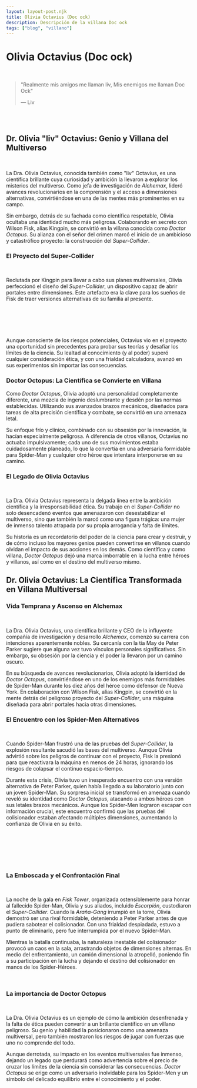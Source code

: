 ```yaml
---
layout: layout-post.njk
title: Olivia Octavius (Doc ock)
description: Descripción de la villana Doc ock
tags: ["blog", "villano"]
---
```


# Olivia Octavius (Doc ock)

<br>
<div class="container p-3 border">

> "Realmente mis amigos me llaman liv, Mis enemigos me llaman Doc Ock"
>
>  ― Liv
</div>
<br><br>

<div class="container">
 <section class="row">
   <article class= "col-lg-6">

## **Dr. Olivia "liv" Octavius: Genio y Villana del Multiverso**  
<br>

La Dra. Olivia Octavius, conocida también como "liv" Octavius, es una científica brillante cuya curiosidad y ambición la llevaron a explorar los misterios del multiverso. Como jefa de investigación de *Alchemax*, lideró avances revolucionarios en la comprensión y el acceso a dimensiones alternativas, convirtiéndose en una de las mentes más prominentes en su campo.  

Sin embargo, detrás de su fachada como científica respetable, Olivia ocultaba una identidad mucho más peligrosa. Colaborando en secreto con Wilson Fisk, alias Kingpin, se convirtió en la villana conocida como *Doctor Octopus*. Su alianza con el señor del crimen marcó el inicio de un ambicioso y catastrófico proyecto: la construcción del *Super-Collider*.  

### **El Proyecto del Super-Collider**  
<br>

Reclutada por Kingpin para llevar a cabo sus planes multiversales, Olivia perfeccionó el diseño del *Super-Collider*, un dispositivo capaz de abrir portales entre dimensiones. Este artefacto era la clave para los sueños de Fisk de traer versiones alternativas de su familia al presente.  





</article>
<article class="col-lg-6 p-3 d-none d-sm-block">
 <br><br><br>
   <img src="/img/liv1.webp" alt=""  class="img-fluid"  >
  </article>            
  </section>              
</div>
<br>

Aunque consciente de los riesgos potenciales, Octavius vio en el proyecto una oportunidad sin precedentes para probar sus teorías y desafiar los límites de la ciencia. Su lealtad al conocimiento (y al poder) superó cualquier consideración ética, y con una frialdad calculadora, avanzó en sus experimentos sin importar las consecuencias.  

### **Doctor Octopus: La Científica se Convierte en Villana**  
Como *Doctor Octopus*, Olivia adoptó una personalidad completamente diferente, una mezcla de ingenio deslumbrante y desdén por las normas establecidas. Utilizando sus avanzados brazos mecánicos, diseñados para tareas de alta precisión científica y combate, se convirtió en una amenaza letal.  

Su enfoque frío y clínico, combinado con su obsesión por la innovación, la hacían especialmente peligrosa. A diferencia de otros villanos, Octavius no actuaba impulsivamente; cada uno de sus movimientos estaba cuidadosamente planeado, lo que la convertía en una adversaria formidable para Spider-Man y cualquier otro héroe que intentara interponerse en su camino.  


### **El Legado de Olivia Octavius**  
<br>

La Dra. Olivia Octavius representa la delgada línea entre la ambición científica y la irresponsabilidad ética. Su trabajo en el *Super-Collider* no solo desencadenó eventos que amenazaron con desestabilizar el multiverso, sino que también la marcó como una figura trágica: una mujer de inmenso talento atrapada por su propia arrogancia y falta de límites.  

Su historia es un recordatorio del poder de la ciencia para crear y destruir, y de cómo incluso los mayores genios pueden convertirse en villanos cuando olvidan el impacto de sus acciones en los demás. Como científica y como villana, *Doctor Octopus* dejó una marca imborrable en la lucha entre héroes y villanos, así como en el destino del multiverso mismo.  

## **Dr. Olivia Octavius: La Científica Transformada en Villana Multiversal**  

### **Vida Temprana y Ascenso en Alchemax**  
<br>

La Dra. Olivia Octavius, una científica brillante y CEO de la influyente compañía de investigación y desarrollo *Alchemax*, comenzó su carrera con intenciones aparentemente nobles. Su cercanía con la tía May de Peter Parker sugiere que alguna vez tuvo vínculos personales significativos. Sin embargo, su obsesión por la ciencia y el poder la llevaron por un camino oscuro.  

En su búsqueda de avances revolucionarios, Olivia adoptó la identidad de *Doctor Octopus*, convirtiéndose en uno de los enemigos más formidables de Spider-Man durante los diez años del héroe como defensor de Nueva York. En colaboración con Wilson Fisk, alias Kingpin, se convirtió en la mente detrás del peligroso proyecto del *Super-Collider*, una máquina diseñada para abrir portales hacia otras dimensiones.  

### **El Encuentro con los Spider-Men Alternativos**  
<br>

Cuando Spider-Man frustró una de las pruebas del *Super-Collider*, la explosión resultante sacudió las bases del multiverso. Aunque Olivia advirtió sobre los peligros de continuar con el proyecto, Fisk la presionó para que reactivara la máquina en menos de 24 horas, ignorando los riesgos de colapsar el continuo espacio-tiempo.  

Durante esta crisis, Olivia tuvo un inesperado encuentro con una versión alternativa de Peter Parker, quien había llegado a su laboratorio junto con un joven Spider-Man. Su sorpresa inicial se transformó en amenaza cuando reveló su identidad como *Doctor Octopus*, atacando a ambos héroes con sus letales brazos mecánicos. Aunque los Spider-Men lograron escapar con información crucial, este encuentro confirmó que las pruebas del colisionador estaban afectando múltiples dimensiones, aumentando la confianza de Olivia en su éxito.  

<div class="container">
 <section class="row">
 <article class="  col-lg-6 d-none d-sm-block" >
   <br><br><br>
   <img src="/img/liv2.jpg" alt=""  class="img-fluid" >
  </article>
 <article class="col-lg-6 ">
<br><br>

### **La Emboscada y el Confrontación Final**  
<br>

La noche de la gala en *Fisk Tower*, organizada ostensiblemente para honrar al fallecido Spider-Man, Olivia y sus aliados, incluido *Escorpión*, custodiaron el *Super-Collider*. Cuando la *Araña-Gang* irrumpió en la torre, Olivia demostró ser una rival formidable, deteniendo a Peter Parker antes de que pudiera sabotear el colisionador. Con una frialdad despiadada, estuvo a punto de eliminarlo, pero fue interrumpida por el nuevo Spider-Man.  

Mientras la batalla continuaba, la naturaleza inestable del colisionador provocó un caos en la sala, arrastrando objetos de dimensiones alternas. En medio del enfrentamiento, un camión dimensional la atropelló, poniendo fin a su participación en la lucha y dejando el destino del colisionador en manos de los Spider-Héroes.  

</article>            
  </section>              
</div>
<br>


### **La importancia de Doctor Octopus**  
<br>

La Dra. Olivia Octavius es un ejemplo de cómo la ambición desenfrenada y la falta de ética pueden convertir a un brillante científico en un villano peligroso. Su genio y habilidad la posicionaron como una amenaza multiversal, pero también mostraron los riesgos de jugar con fuerzas que uno no comprende del todo.  

Aunque derrotada, su impacto en los eventos multiversales fue inmenso, dejando un legado que perdurará como advertencia sobre el precio de cruzar los límites de la ciencia sin considerar las consecuencias. *Doctor Octopus* se erige como un adversario inolvidable para los Spider-Men y un símbolo del delicado equilibrio entre el conocimiento y el poder.  